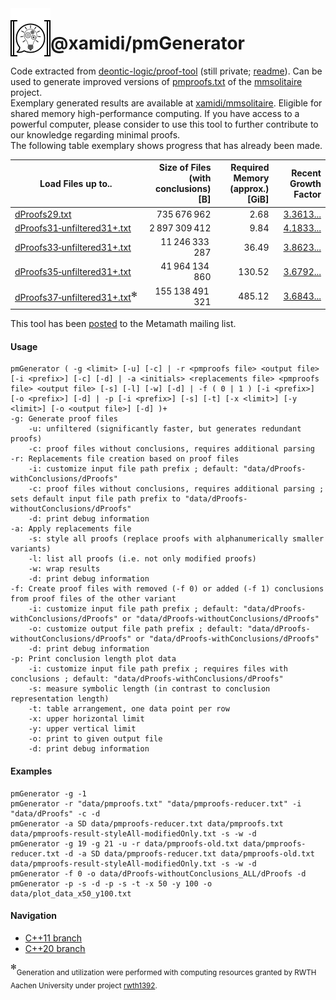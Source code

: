 <img align="left" src="icon/icon-readme.png">

# @xamidi/pmGenerator

Code extracted from [deontic-logic/proof-tool](https://github.com/deontic-logic/proof-tool "GitHub repository") (still private; [readme](https://deontic-logic.github.io/readme.html)). Can be used to generate improved versions of [pmproofs.txt](https://us.metamath.org/mmsolitaire/pmproofs.txt "us.metamath.org/mmsolitaire/pmproofs.txt") of the [mmsolitaire](https://us.metamath.org/mmsolitaire/mms.html "us.metamath.org/mmsolitaire/mms.html") project.  
Exemplary generated results are available at [xamidi/mmsolitaire](https://github.com/xamidi/mmsolitaire "GitHub repository"). Eligible for shared memory high-performance computing. If you have access to a powerful computer, please consider to use this tool to further contribute to our knowledge regarding minimal proofs.  
The following table exemplary shows progress that has already been made.

|                                                                                         Load Files up to..                                                                                                      | Size of Files (with conclusions) [B] | Required Memory (approx.) [GiB] |                                                                 Recent Growth Factor                                                                 |
| --------------------------------------------------------------------------------------------------------------------------------------------------------------------------------------------------------------- | ------------------------------------:| -------------------------------:| ----------------------------------------------------------------------------------------------------------------------------------------------------:|
| [dProofs29.txt](https://github.com/xamidi/pmGenerator/tree/master/data/dProofs-withConclusions "735'676'962 bytes compressed into 41'959'698 bytes (ratio approx. 17.5329)")                                    |                          735 676 962 |                            2.68 | [3.3613...](https://www.wolframalpha.com/input?i=516720692%2F153725015 "size(dProofs29.txt) / size(dProofs27.txt)")                                  |
| [dProofs31&#x2011;unfiltered31+.txt](https://mega.nz/file/G18AWIpC#B04xOdtQj_2PJJP0yNQxbim7pOgd-hwv1i1EVU6ZsTM "2'161'632'450 bytes compressed into 112'364'583 bytes (ratio approx. 19.2377)")                 |                        2 897 309 412 |                            9.84 | [4.1833...](https://www.wolframalpha.com/input?i=2161632450%2F516720692 "size(dProofs31-unfiltered31+.txt) / size(dProofs29.txt)")                   |
| [dProofs33&#x2011;unfiltered31+.txt](https://mega.nz/file/3gVQSIJL#Qfa9CoUwsHWYYNHXYaP1mg61QQSJ1NSl1CHudK4g7BA "8'349'023'875 bytes compressed into 402'886'507 bytes (ratio approx. 20.7230)")                 |                       11 246 333 287 |                           36.49 | [3.8623...](https://www.wolframalpha.com/input?i=8349023875%2F2161632450 "size(dProofs33-unfiltered31+.txt) / size(dProofs31-unfiltered31+.txt)")    |
| [dProofs35&#x2011;unfiltered31+.txt](https://mega.nz/file/2893yZ7S#JlCHv4uOajgBJPPE2W87F_LAPzkH0-FlF4_2OrccuC4 "30'717'801'573 bytes compressed into 1'400'853'331 bytes (ratio approx. 21.9279)")              |                       41 964 134 860 |                          130.52 | [3.6792...](https://www.wolframalpha.com/input?i=30717801573%2F8349023875 "size(dProofs35-unfiltered31+.txt) / size(dProofs33-unfiltered31+.txt)")   |
| [dProofs37&#x2011;unfiltered31+.txt](https://mega.nz/file/6wUyDQzT#DQIJOLd5dCn-6V9sJWiJXeGRPUTUaA-7LqbGfLStjV0 "113'174'356'461 bytes compressed into 4'897'020'927 bytes (ratio approx. 23.1109)")<sup>✻</sup> |                      155 138 491 321 |                          485.12 | [3.6843...](https://www.wolframalpha.com/input?i=113174356461%2F30717801573 "size(dProofs37-unfiltered31+.txt) / size(dProofs35-unfiltered31+.txt)") |

This tool has been [posted](https://groups.google.com/g/metamath/c/6DzIY33mthE/m/K0I6UNoiAgAJ) to the Metamath mailing list.

#### Usage
    pmGenerator ( -g <limit> [-u] [-c] | -r <pmproofs file> <output file> [-i <prefix>] [-c] [-d] | -a <initials> <replacements file> <pmproofs file> <output file> [-s] [-l] [-w] [-d] | -f ( 0 | 1 ) [-i <prefix>] [-o <prefix>] [-d] | -p [-i <prefix>] [-s] [-t] [-x <limit>] [-y <limit>] [-o <output file>] [-d] )+
    -g: Generate proof files
        -u: unfiltered (significantly faster, but generates redundant proofs)
        -c: proof files without conclusions, requires additional parsing
    -r: Replacements file creation based on proof files
        -i: customize input file path prefix ; default: "data/dProofs-withConclusions/dProofs"
        -c: proof files without conclusions, requires additional parsing ; sets default input file path prefix to "data/dProofs-withoutConclusions/dProofs"
        -d: print debug information
    -a: Apply replacements file
        -s: style all proofs (replace proofs with alphanumerically smaller variants)
        -l: list all proofs (i.e. not only modified proofs)
        -w: wrap results
        -d: print debug information
    -f: Create proof files with removed (-f 0) or added (-f 1) conclusions from proof files of the other variant
        -i: customize input file path prefix ; default: "data/dProofs-withConclusions/dProofs" or "data/dProofs-withoutConclusions/dProofs"
        -o: customize output file path prefix ; default: "data/dProofs-withoutConclusions/dProofs" or "data/dProofs-withConclusions/dProofs"
        -d: print debug information
    -p: Print conclusion length plot data
        -i: customize input file path prefix ; requires files with conclusions ; default: "data/dProofs-withConclusions/dProofs"
        -s: measure symbolic length (in contrast to conclusion representation length)
        -t: table arrangement, one data point per row
        -x: upper horizontal limit
        -y: upper vertical limit
        -o: print to given output file
        -d: print debug information

#### Examples
    pmGenerator -g -1
    pmGenerator -r "data/pmproofs.txt" "data/pmproofs-reducer.txt" -i "data/dProofs" -c -d
    pmGenerator -a SD data/pmproofs-reducer.txt data/pmproofs.txt data/pmproofs-result-styleAll-modifiedOnly.txt -s -w -d
    pmGenerator -g 19 -g 21 -u -r data/pmproofs-old.txt data/pmproofs-reducer.txt -d -a SD data/pmproofs-reducer.txt data/pmproofs-old.txt data/pmproofs-result-styleAll-modifiedOnly.txt -s -w -d
    pmGenerator -f 0 -o data/dProofs-withoutConclusions_ALL/dProofs -d
    pmGenerator -p -s -d -p -s -t -x 50 -y 100 -o data/plot_data_x50_y100.txt

#### Navigation
- [C++11 branch](https://github.com/xamidi/pmGenerator/tree/c++11)
- [C++20 branch](https://github.com/xamidi/pmGenerator/tree/master)

<sup>✻</sup><sub>Generation and utilization were performed with computing resources granted by RWTH Aachen University under project [rwth1392](pdf/rwth1392_abstract.pdf "View rwth1392_abstract.pdf").</sub>
